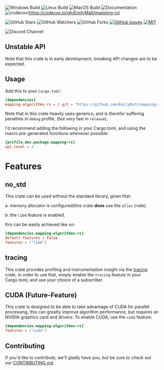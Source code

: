 ![Windows Build](https://github.com/EmilyMatt/mapping-rs/actions/workflows/build-win.yml/badge.svg)
![Linux Build](https://github.com/EmilyMatt/mapping-rs/actions/workflows/build-linux.yml/badge.svg)
![MacOS Build](https://github.com/EmilyMatt/mapping-rs/actions/workflows/build-macos.yml/badge.svg)
![Documentation](https://github.com/EmilyMatt/mapping-rs/actions/workflows/doc.yml/badge.svg)
![codecov](https://codecov.io/gh/EmilyMatt/mapping-rs/graph/badge.svg?token=GSPWQVRCV8)(https://codecov.io/gh/EmilyMatt/mapping-rs)

![GitHub Stars](https://img.shields.io/github/stars/EmilyMatt/mapping-rs)
![GitHub Watchers](https://img.shields.io/github/watchers/EmilyMatt/mapping-rs)
![GitHub Forks](https://img.shields.io/github/forks/EmilyMatt/mapping-rs)
[![GitHub Issues](https://img.shields.io/github/issues/EmilyMatt/mapping-rs)](https://github.com/EmilyMatt/mapping-rs/issues)
[![MIT](https://img.shields.io/badge/license-MIT-blue.svg)](https://github.com/EmilyMatt/mapping-rs/blob/master/LICENSE)

![Discord Channel](https://dcbadge.vercel.app/api/server/hKFKTaMKkq/)

## Unstable API
Note that this crate is in early development, breaking API changes are to be expected.

## Usage

Add this to your `Cargo.toml`:

```toml
[dependencies]
mapping-algorithms-rs = { git = "https://github.com/EmilyMatt/mapping-rs.git" }
```

Note that in this crate heavily uses generics, and is therefor suffering penalties in `debug` profile, (but _very_ fast in `release`).

I'd recommend adding the following in your Cargo.toml, and using the macro pre-generated functions whenever possible:
```toml
[profile.dev.package.mapping-rs]
opt-level = 3
```

# Features

## no_std
This crate can be used without the standard library, given that:

a. memory allocator is configured(this crate __does__ use the `alloc` crate).

b. the `libm` feature is enabled.

this can be easily achieved like so:

```toml
[dependencies.mapping-algorithms-rs]
default-features = false
features = ["libm"]
```

## tracing
This crate provides profiling and instrumentation insight 
via the [tracing](https://github.com/tokio-rs/tracing) crate, in order to use that, 
simply enable the `tracing` feature in your Cargo.toml, and use your choice of a subscriber.

## CUDA (Future-Feature)
This crate is designed to be able to take advantage of CUDA for parallel processing, 
this can greatly improve algorithm performance, but requires an NVIDIA graphics card and drivers.
To enable CUDA, use the `cuda` feature:
```toml
[dependencies.mapping-algorithms-rs]
features = ["cuda"]
```

## Contributing
If you'd like to contribute, we'll gladly have you, but be sure to check out our [CONTRIBUTING.md](CONTRIBUTING.md)